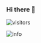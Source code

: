 ### Hi there 👋

![visitors](https://visitor-badge.glitch.me/badge?page_id=ASTARCHEN.readme)

![info](https://github-readme-stats.vercel.app/api?username=ASTARCHEN&show_icons=true&count_private=true&theme=blue-green)

<!--
**ASTARCHEN/ASTARCHEN** is a ✨ _special_ ✨ repository because its `README.md` (this file) appears on your GitHub profile.

Here are some ideas to get you started:

- 🔭 I’m currently working on ...
- 🌱 I’m currently learning ...
- 👯 I’m looking to collaborate on ...
- 🤔 I’m looking for help with ...
- 💬 Ask me about ...
- 📫 How to reach me: ...
- 😄 Pronouns: ...
- ⚡ Fun fact: ...
-->
